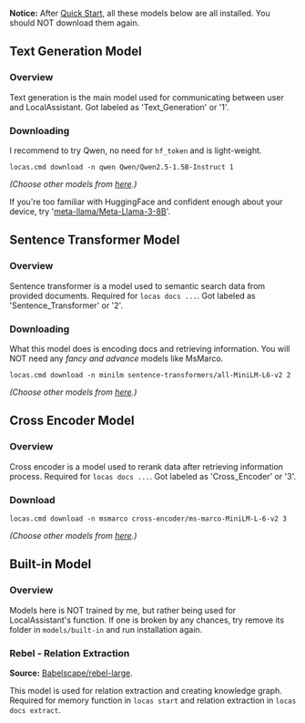 **Notice:** After [Quick Start](quick_start.md), all these models below are all installed. You should NOT download them again.

## Text Generation Model

### Overview

Text generation is the main model used for communicating between user and LocalAssistant. Got labeled as 'Text_Generation' or '1'.

### Downloading

I recommend to try Qwen, no need for `hf_token` and is light-weight.

```
locas.cmd download -n qwen Qwen/Qwen2.5-1.5B-Instruct 1
```

*(Choose other models from [here](https://huggingface.co/models?pipeline_tag=text-generation&library=safetensors&sort=trending).)*

If you're too familiar with HuggingFace and confident enough about your device, try '[meta-llama/Meta-Llama-3-8B](https://huggingface.co/meta-llama/Meta-Llama-3-8B/tree/main)'.

## Sentence Transformer Model

### Overview

Sentence transformer is a model used to semantic search data from provided documents. Required for `locas docs ...`. Got labeled as 'Sentence_Transformer' or '2'.

### Downloading

What this model does is encoding docs and retrieving information. You will NOT need any *fancy and advance* models like MsMarco.

```
locas.cmd download -n minilm sentence-transformers/all-MiniLM-L6-v2 2
```

*(Choose other models from [here](https://huggingface.co/sentence-transformers?sort_models=modified#models).)*

## Cross Encoder Model

### Overview

Cross encoder is a model used to rerank data after retrieving information process. Required for `locas docs ...`. Got labeled as 'Cross_Encoder' or '3'.

### Download

```
locas.cmd download -n msmarco cross-encoder/ms-marco-MiniLM-L-6-v2 3
```

*(Choose other models from [here](https://huggingface.co/cross-encoder?sort_models=modified#models).)*

## Built-in Model

### Overview

Models here is NOT trained by me, but rather being used for LocalAssistant's function. If one is broken by any chances, try remove its folder in `models/built-in` and run installation again.

### Rebel - Relation Extraction

**Source:** [Babelscape/rebel-large](https://huggingface.co/Babelscape/rebel-large).

This model is used for relation extraction and creating knowledge graph. Required for memory function in `locas start` and relation extraction in `locas docs extract`.